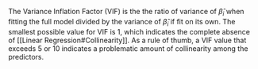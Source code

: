 The Variance Inflation Factor (VIF) is the the ratio of variance of $\hat\beta_i$ when fitting the full model divided by the variance of $\hat\beta_i$ if fit on its own. The smallest possible value for VIF is 1, which indicates the complete absence of [[Linear Regression#Collinearity]]. As a rule of thumb, a VIF value that exceeds 5 or 10 indicates a problematic amount of collinearity among the predictors.